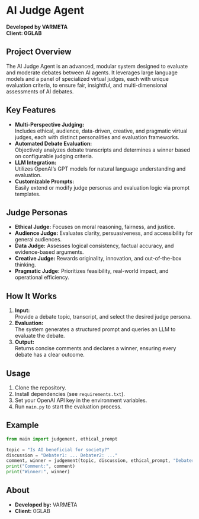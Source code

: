 # AI Judge Agent

**Developed by VARMETA**  
**Client: 0GLAB**

## Project Overview

The AI Judge Agent is an advanced, modular system designed to evaluate and moderate debates between AI agents. It leverages large language models and a panel of specialized virtual judges, each with unique evaluation criteria, to ensure fair, insightful, and multi-dimensional assessments of AI debates.

## Key Features

- **Multi-Perspective Judging:**  
  Includes ethical, audience, data-driven, creative, and pragmatic virtual judges, each with distinct personalities and evaluation frameworks.
- **Automated Debate Evaluation:**  
  Objectively analyzes debate transcripts and determines a winner based on configurable judging criteria.
- **LLM Integration:**  
  Utilizes OpenAI’s GPT models for natural language understanding and evaluation.
- **Customizable Prompts:**  
  Easily extend or modify judge personas and evaluation logic via prompt templates.

## Judge Personas

- **Ethical Judge:** Focuses on moral reasoning, fairness, and justice.
- **Audience Judge:** Evaluates clarity, persuasiveness, and accessibility for general audiences.
- **Data Judge:** Assesses logical consistency, factual accuracy, and evidence-based arguments.
- **Creative Judge:** Rewards originality, innovation, and out-of-the-box thinking.
- **Pragmatic Judge:** Prioritizes feasibility, real-world impact, and operational efficiency.

## How It Works

1. **Input:**  
   Provide a debate topic, transcript, and select the desired judge persona.
2. **Evaluation:**  
   The system generates a structured prompt and queries an LLM to evaluate the debate.
3. **Output:**  
   Returns concise comments and declares a winner, ensuring every debate has a clear outcome.

## Usage

1. Clone the repository.
2. Install dependencies (see `requirements.txt`).
3. Set your OpenAI API key in the environment variables.
4. Run `main.py` to start the evaluation process.

## Example

```python
from main import judgement, ethical_prompt

topic = "Is AI beneficial for society?"
discussion = "Debater1: ... Debater2: ..."
comment, winner = judgement(topic, discussion, ethical_prompt, "Debater1", "Debater2")
print("Comment:", comment)
print("Winner:", winner)
```

## About

- **Developed by:** VARMETA  
- **Client:** 0GLAB
